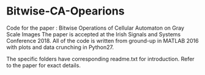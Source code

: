 # Bitwise-CA-Opearions
Code for the paper : Bitwise Operations of Cellular Automaton on Gray Scale Images
The paper is accepted at the Irish Signals and Systems Conference 2018.
All of the code is written from ground-up in MATLAB 2016 with plots and data crunching in Python27.

The specific folders have corresponding readme.txt for introduction. Refer to the paper for exact details.
